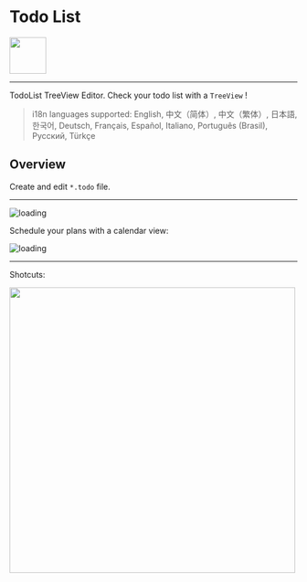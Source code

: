 # Todo List

<img height="64px" src="https://cdn.jsdelivr.net/gh/saber2pr/MyWeb@master/resource/image/vsc-todo-v3-logo-title.png" />

---

TodoList TreeView Editor. Check your todo list with a `TreeView` !

> i18n languages supported: English, 中文（简体）, 中文（繁体）, 日本語, 한국어, Deutsch, Français, Español, Italiano, Português (Brasil), Русский, Türkçe

## Overview

Create and edit `*.todo` file.

---

![loading](https://cdn.jsdelivr.net/gh/saber2pr/MyWeb@master/resource/image/todolist-pro.webp)

Schedule your plans with a calendar view:

![loading](https://cdn.jsdelivr.net/gh/saber2pr/MyWeb@master/resource/image/vsc-ext-todolist-cal-2.webp)

---

Shotcuts:

<image width="500px" src="https://cdn.jsdelivr.net/gh/saber2pr/MyWeb@master/resource/image/0603vsc-todolist-p0.png" />

